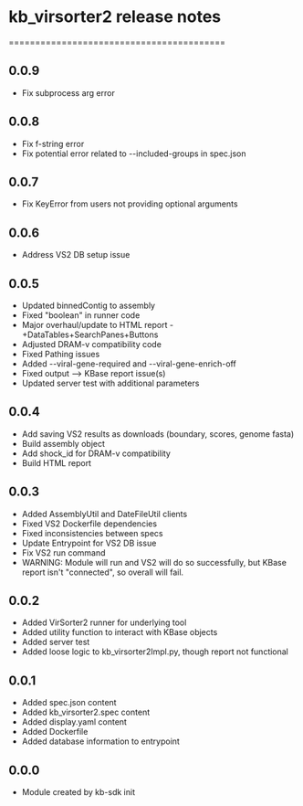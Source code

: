 # kb_virsorter2 release notes
=========================================

0.0.9
-----
* Fix subprocess arg error

0.0.8
-----
* Fix f-string error
* Fix potential error related to --included-groups in spec.json

0.0.7
-----
* Fix KeyError from users not providing optional arguments

0.0.6
-----
* Address VS2 DB setup issue

0.0.5
-----
* Updated binnedContig to assembly
* Fixed "boolean" in runner code
* Major overhaul/update to HTML report - +DataTables+SearchPanes+Buttons
* Adjusted DRAM-v compatibility code
* Fixed Pathing issues
* Added --viral-gene-required and --viral-gene-enrich-off
* Fixed output --> KBase report issue(s)
* Updated server test with additional parameters

0.0.4
-----
* Add saving VS2 results as downloads (boundary, scores, genome fasta)
* Build assembly object
* Add shock_id for DRAM-v compatibility
* Build HTML report

0.0.3
-----
* Added AssemblyUtil and DateFileUtil clients
* Fixed VS2 Dockerfile dependencies
* Fixed inconsistencies between specs
* Update Entrypoint for VS2 DB issue
* Fix VS2 run command
* WARNING: Module will run and VS2 will do so successfully, but KBase report isn't "connected", so overall will fail.

0.0.2
-----
* Added VirSorter2 runner for underlying tool
* Added utility function to interact with KBase objects
* Added server test
* Added loose logic to kb_virsorter2Impl.py, though report not functional

0.0.1
-----
* Added spec.json content
* Added kb_virsorter2.spec content
* Added display.yaml content
* Added Dockerfile
* Added database information to entrypoint

0.0.0
-----
* Module created by kb-sdk init
